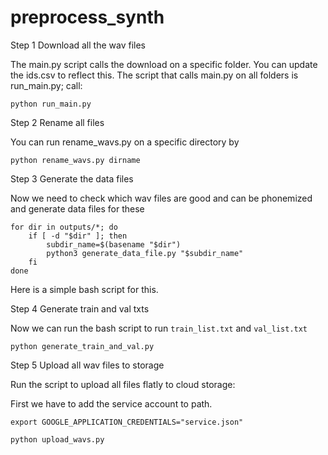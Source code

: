 # preprocess_synth

Step 1 Download all the wav files

The main.py script calls the download on a specific folder. You can update the ids.csv  to reflect this. The script that calls main.py on 
all folders is run_main.py; call:

```
python run_main.py
```

Step 2 Rename all files

You can run rename_wavs.py on a specific directory by

``` 
python rename_wavs.py dirname
```

Step 3 Generate the data files

Now we need to check which wav files are good and can be phonemized and generate data files for these

```
for dir in outputs/*; do
    if [ -d "$dir" ]; then
        subdir_name=$(basename "$dir")
        python3 generate_data_file.py "$subdir_name"
    fi
done
```

Here is a simple bash script for this. 

Step 4 Generate train and val txts

Now we can run the bash script to run `train_list.txt` and `val_list.txt`

```
python generate_train_and_val.py
```

Step 5 Upload all wav files to storage

Run the script to upload all files flatly to cloud storage:

First we have to add the service account to path. 

```
export GOOGLE_APPLICATION_CREDENTIALS="service.json"
```


```
python upload_wavs.py
```


